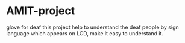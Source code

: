 # AMIT-project
glove for deaf 
this project help to understand the deaf people by sign language which appears on LCD, make it easy to understand it. 
